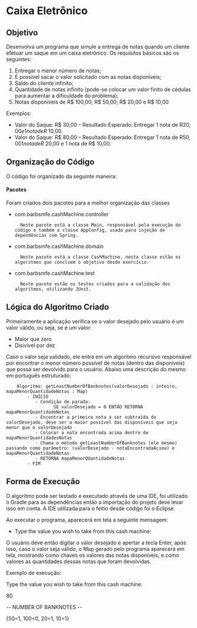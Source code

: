 # Caixa Eletrônico 

## Objetivo

Desenvolva um programa que simule a entrega de notas quando um cliente efetuar um saque em um caixa eletrônico. Os requisitos básicos são os seguintes:

1. Entregar o menor número de notas;
2. É possível sacar o valor solicitado com as notas disponíveis;
3. Saldo do cliente infinito;
4. Quantidade de notas infinito (pode-se colocar um valor finito de cédulas para aumentar a dificuldade do problema);
5. Notas disponíveis de R$ 100,00; R$ 50,00; R$ 20,00 e R$ 10,00

Exemplos:

- Valor do Saque: R$ 30,00 – Resultado Esperado: Entregar 1 nota de R$20,00 e 1 nota de R$ 10,00.
- Valor do Saque: R$ 80,00 – Resultado Esperado: Entregar 1 nota de R$50,00 1 nota de R$ 20,00 e 1 nota de R$ 10,00.

## Organização do Código

O código foi organizado da seguinte maneira:

#### Pacotes

Foram criados dois pacotes para a melhor organização das classes

- com.barbsmfe.cashMachine.controller 

        Neste pacote está a classe Main, responsável pela execução do código e também a classe AppConfig, usada para injeção de dependências com Spring.

- com.barbsmfe.cashMachine.domain

        Neste pacote está a classe CashMachine, nesta classe estão os algoritmos que concluem o objetivo desde exercício.

- com.barbsmfe.cashMachine.test

        Neste pacote estão os testes criados para a validação dos algoritmos, utilizando JUnit.

## Lógica do Algoritmo Criado

Primeiramente a aplicação verifica se o valor desejado pelo usuário é um valor válido, ou seja, se é um valor:

- Maior que zero
- Disivível por dez

Caso o valor seja validado, ele entra em um algoritmo recursivo responsável por encontrar o menor número possível de notas (dentro das disponíveis) que possa ser devolvido para o usuário. Abaixo uma descrição do mesmo em português estruturado:

        Algoritmo: getLeastNumberOfBanknotes(valorDesejado : inteiro, mapaMenorQuantidadeNotas : Map)
            - INÍCIO
               - Condição de parada: 
                      SE valorDesejado = 0 ENTÃO RETORNA mapaMenorQuantidadeNotas
               - Encontrar a primeira nota a ser subtraída do valorDesejado, deve ser a maior possível das disponíveis que seja menor que o valorDesejado
               - Colocar a nota encontrada acima dentro de mapaMenorQuantidadesNotas
               - Chama o método getLeastNumberOfBanknotes (ele mesmo) passando como parâmetro: (valorDesejado - notaEncontradaAcima) e mapaMenorQuantidadeNotas
               - RETORNA mapaMenorQUantidadeNotas
            - FIM

## Forma de Execução

O algoritmo pode ser testado e executado através de uma IDE, foi utilizado o Gradle para as dependências então a importação do projeto deve levar isso em conta. A IDE utilizada para o feitio desde código foi o Eclipse.

Ao executar o programa, aparecerá em tela a seguinte mensagem: 

- Type the value you wish to take from this cash machine: 

O usuário deve então digitar o valor desejado e apertar a tecla Enter, após isso, caso o valor seja válido, o Map gerado pelo programa aparecerá em tela, mostrando como chaves os valores das notas disponíveis, e como valores as quantidades dessas notas que foram devolvidas. 

Exemplo de execução:

Type the value you wish to take from this cash machine: 

80

-- NUMBER OF BANKNOTES --

{50=1, 100=0, 20=1, 10=1}






